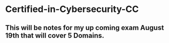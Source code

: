 # Certified-in-Cybersecurity-CC

This will be notes for my up coming exam August 19th that will cover 5 Domains.
-------------------------------------------------------------------------------------------
